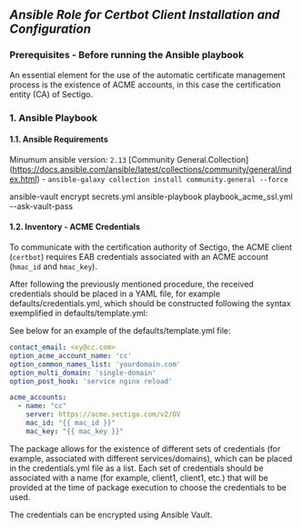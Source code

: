 ## *Ansible Role for Certbot Client Installation and Configuration*

### Prerequisites - Before running the Ansible playbook

An essential element for the use of the automatic certificate management process is the existence of ACME accounts, in this case the certification entity (CA) of Sectigo.

### 1. Ansible Playbook

#### 1.1. Ansible Requirements

Minumum ansible version: `2.13`
[Community General.Collection] (https://docs.ansible.com/ansible/latest/collections/community/general/index.html) - `ansible-galaxy collection install community.general --force`

ansible-vault encrypt secrets.yml
ansible-playbook playbook_acme_ssl.yml --ask-vault-pass



#### 1.2. Inventory - ACME Credentials

To communicate with the certification authority of Sectigo, the ACME client (`certbot`) requires EAB credentials associated with an ACME account (`hmac_id` and `hmac_key`).

After following the previously mentioned procedure, the received credentials should be placed in a YAML file, for example defaults/credentials.yml, which should be constructed following the syntax exemplified in defaults/template.yml:

See below for an example of the defaults/template.yml file:

```yaml
contact_email: <xy@cc.com>
option_acme_account_name: 'cc'
option_common_names_list: 'yourdomain.com'
option_multi_domain: 'single-domain'
option_post_hook: 'service nginx reload'

acme_accounts: 
  - name: "cc"
    server: https://acme.sectigo.com/v2/OV
    mac_id: "{{ mac_id }}"
    mac_key: "{{ mac_key }}"
```

The package allows for the existence of different sets of credentials (for example, associated with different services/domains), which can be placed in the credentials.yml file as a list. Each set of credentials should be associated with a name (for example, client1, client1, etc.) that will be provided at the time of package execution to choose the credentials to be used.

The credentials can be encrypted using Ansible Vault.


